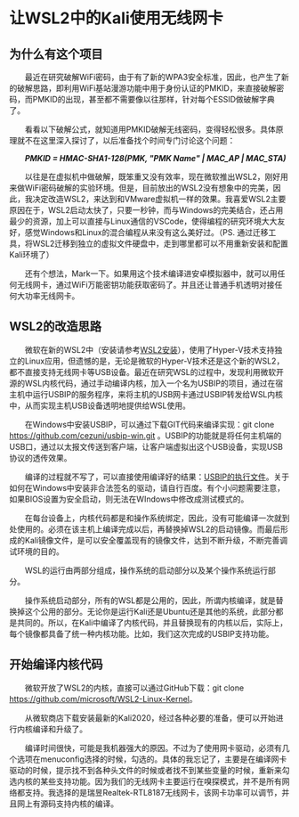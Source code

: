 
# 让WSL2中的Kali使用无线网卡

## 为什么有这个项目

&emsp;&emsp;最近在研究破解WiFi密码，由于有了新的WPA3安全标准，因此，也产生了新的破解思路，即利用WiFi基站漫游功能中用于身份认证的PMKID，来直接破解密码，而PMKID的出现，甚至都不需要像以往那样，针对每个ESSID做破解字典了。

&emsp;&emsp;看看以下破解公式，就知道用PMKID破解无线密码，变得轻松很多。具体原理就不在这里深入探讨了，以后准备找个时间专门讨论这个问题：

&emsp;&emsp;***PMKID = HMAC-SHA1-128(PMK, "PMK Name" | MAC_AP | MAC_STA)***

&emsp;&emsp;以往是在虚拟机中做破解，既笨重又没有效率，现在微软推出WSL2，刚好用来做WiFi密码破解的实验环境。但是，目前放出的WSL2没有想象中的完美，因此，我决定改造WSL2，来达到和VMware虚拟机一样的效果。我喜爱WSL2主要原因在于，WSL2启动太快了，只要一秒钟，而与Windows的完美结合，还占用最少的资源，加上可以直接与Linux通信的VSCode，使得编程的研究环境大大友好，感觉Windows和Linux的混合编程从来没有这么美好过。（PS. 通过迁移工具，将WSL2迁移到独立的虚拟文件硬盘中，走到哪里都可以不用重新安装和配置Kali环境了）

&emsp;&emsp;还有个想法，Mark一下。如果用这个技术编译进安卓模拟器中，就可以用任何无线网卡，通过WiFi万能密钥功能获取密码了。并且还让普通手机透明对接任何大功率无线网卡。

## WSL2的改造思路
&emsp;&emsp;微软在新的WSL2中（安装请参考[WSL2安装](https://docs.microsoft.com/zh-cn/windows/wsl/wsl2-install)），使用了Hyper-V技术支持独立的Linux应用，但遗憾的是，无论是微软的Hyper-V技术还是这个新的WSL2，都不直接支持无线网卡等USB设备。最近在研究WSL的过程中，发现利用微软开源的WSL内核代码，通过手动编译内核，加入一个名为USBIP的项目，通过在宿主机中运行USBIP的服务程序，来将主机的USB网卡通过USBIP转发给WSL内核中，从而实现主机USB设备透明地提供给WSL使用。

&emsp;&emsp;在Windows中安装USBIP，可以通过下载GIT代码来编译实现：git clone <https://github.com/cezuni/usbip-win.git> 。USBIP的功能就是将任何主机端的USB口，通过以太报文传送到客户端，让客户端虚拟出这个USB设备，实现USB协议的透传效果。

&emsp;&emsp;编译的过程就不写了，可以直接使用编译好的结果：[USBIP的执行文件](https://github.com/cezuni/usbip-win/releases)。关于如何在Windows中安装非合法签名的驱动，请自行百度。有个小问题需要注意，如果BIOS设置为安全启动，则无法在WIndows中修改成测试模式的。

&emsp;&emsp;在每台设备上，内核代码都是和操作系统绑定，因此，没有可能编译一次就到处使用的。必须在该主机上编译完成以后，再替换掉WSL2的启动镜像。而最后形成的Kali镜像文件，是可以安全覆盖现有的镜像文件，达到不断升级，不断完善调试环境的目的。

&emsp;&emsp;WSL的运行由两部分组成，操作系统的启动部分以及某个操作系统运行部分。

&emsp;&emsp;操作系统启动部分，所有的WSL都是公用的，因此，所谓内核编译，就是替换掉这个公用的部分。无论你是运行Kali还是Ubuntu还是其他的系统，此部分都是共同的。所以，在Kali中编译了内核代码，并且替换现有的内核以后，实际上，每个镜像都具备了统一种内核功能。比如，我们这次完成的USBIP支持功能。

## 开始编译内核代码

&emsp;&emsp;微软开放了WSL2的内核，直接可以通过GitHub下载：git clone <https://github.com/microsoft/WSL2-Linux-Kernel>。

&emsp;&emsp;从微软商店下载安装最新的Kali2020，经过各种必要的准备，便可以开始进行内核编译和升级了。

&emsp;&emsp;编译时间很快，可能是我机器强大的原因。不过为了使用网卡驱动，必须有几个选项在menuconfig选择的时候，勾选的。具体的我忘记了，主要是在编译网卡驱动的时候，提示找不到各种头文件的时候或者找不到某些变量的时候，重新来勾选内核的某些支持功能。因为我们的无线网卡主要运行在嗅探模式，并不是所有网络都支持。我选择的是瑞昱Realtek-RTL8187无线网卡，该网卡功率可以调节，并且网上有源码支持内核的编译。